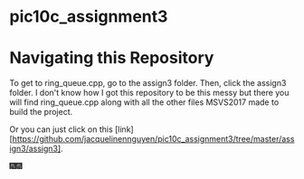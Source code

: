 # pic10c_assignment3

# Navigating this Repository
To get to ring_queue.cpp, go to the assign3 folder. Then, click the assign3 folder. I don't know how I got this repository to be this messy but there you will find ring_queue.cpp along with all the other files MSVS2017 made to build the project.

Or you can just click on this [link][https://github.com/jacquelinennguyen/pic10c_assignment3/tree/master/assign3/assign3].

:fireworks::fireworks:
